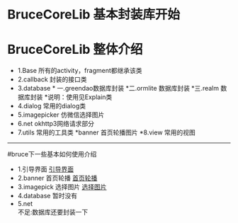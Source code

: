 # BruceCoreLib 基本封装库开始
BruceCoreLib 整体介绍
=======
* 1.Base           所有的activity，fragment都继承该类
* 2.callback       封装的接口类
* 3.database      * 一.greendao数据库封装
                  *二.ormlite 数据库封装
                  *三.realm 数据库封装
                  *说明：使用见Explain类
* 4.dialog         常用的dialog类
* 5.imagepicker    仿微信选择图片
* 6.net            okhttp3网络请求部分
* 7.utils          常用的工具类
                   *banner 首页轮播图片
*8.view           常用的视图

-------
#bruce下一些基本如何使用介绍
* 1.引导界面  [引导界面](https://github.com/bingoogolapple/BGABanner-Android#%E6%89%93%E8%B5%8F%E6%94%AF%E6%8C%81)
* 2.banner 首页轮播  [首页轮播](https://github.com/youth5201314/banner)
* 3.imagepick 选择图片  [选择图片](https://github.com/jeasonlzy/ImagePicker)
* 4.database   暂时没有
* 5.net    
        不足:数据库还要封装一下
